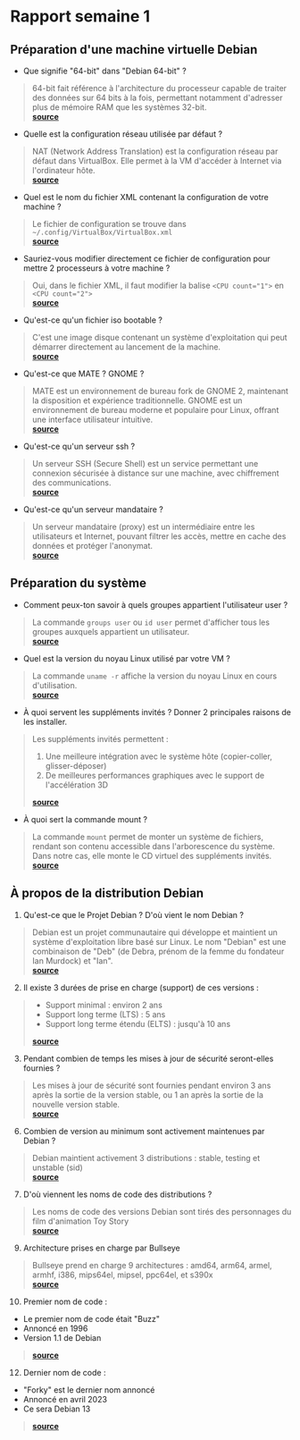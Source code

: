 # Rapport semaine 1

## Préparation d'une machine virtuelle Debian 

- Que signifie "64-bit" dans "Debian 64-bit" ?  
> 64-bit fait référence à l'architecture du processeur capable de traiter des données sur 64 bits à la fois, permettant notamment d'adresser plus de mémoire RAM que les systèmes 32-bit.  
> [**source**](https://www.debian.org/releases/stable/amd64/ch02s01.fr.html)

- Quelle est la configuration réseau utilisée par défaut ?  
> NAT (Network Address Translation) est la configuration réseau par défaut dans VirtualBox. Elle permet à la VM d'accéder à Internet via l'ordinateur hôte.  
> [**source**](https://www.virtualbox.org/manual/ch06.html#network_nat)

- Quel est le nom du fichier XML contenant la configuration de votre machine ?  
> Le fichier de configuration se trouve dans `~/.config/VirtualBox/VirtualBox.xml`  
> [**source**](https://docs.oracle.com/en/virtualization/virtualbox/6.0/user/vboxconfigdata.html)

- Sauriez-vous modifier directement ce fichier de configuration pour mettre 2 processeurs à votre machine ?  
> Oui, dans le fichier XML, il faut modifier la balise `<CPU count="1">` en `<CPU count="2">`  
> [**source**](https://docs.oracle.com/en/virtualization/virtualbox/6.0/user/vboxmanage-modifyvm.html)

- Qu'est-ce qu'un fichier iso bootable ?  
> C'est une image disque contenant un système d'exploitation qui peut démarrer directement au lancement de la machine.  
> [**source**](https://www.debian.org/CD/faq/#what-is)
- Qu'est-ce que MATE ? GNOME ?  
> MATE est un environnement de bureau fork de GNOME 2, maintenant la disposition et expérience traditionnelle. GNOME est un environnement de bureau moderne et populaire pour Linux, offrant une interface utilisateur intuitive.  
> [**source**](https://mate-desktop.org/)

- Qu'est-ce qu'un serveur ssh ?  
> Un serveur SSH (Secure Shell) est un service permettant une connexion sécurisée à distance sur une machine, avec chiffrement des communications.  
> [**source**](https://www.ssh.com/academy/ssh/protocol)

- Qu'est-ce qu'un serveur mandataire ?  
> Un serveur mandataire (proxy) est un intermédiaire entre les utilisateurs et Internet, pouvant filtrer les accès, mettre en cache des données et protéger l'anonymat.  
> [**source**](https://www.rfc-editor.org/rfc/rfc2616#section-1.3)

## Préparation du système
- Comment peux-ton savoir à quels groupes appartient l'utilisateur user ?  
> La commande `groups user` ou `id user` permet d'afficher tous les groupes auxquels appartient un utilisateur.  
> [**source**](https://manpages.debian.org/bullseye/coreutils/groups.1.en.html)

- Quel est la version du noyau Linux utilisé par votre VM ?
> La commande `uname -r` affiche la version du noyau Linux en cours d'utilisation.  
> [**source**](https://manpages.debian.org/bullseye/procps/uname.1.en.html)

- À quoi servent les suppléments invités ? Donner 2 principales raisons de les installer.  
> Les suppléments invités permettent :
> 1. Une meilleure intégration avec le système hôte (copier-coller, glisser-déposer)  
> 2. De meilleures performances graphiques avec le support de l'accélération 3D
>      
> [**source**](https://www.virtualbox.org/manual/ch04.html#additions-windows)

- À quoi sert la commande mount ?
> La commande `mount` permet de monter un système de fichiers, rendant son contenu accessible dans l'arborescence du système. Dans notre cas, elle monte le CD virtuel des suppléments invités.  
> [**source**](https://manpages.debian.org/bullseye/mount/mount.8.en.html)

## À propos de la distribution Debian

1. Qu'est-ce que le Projet Debian ? D'où vient le nom Debian ?  
> Debian est un projet communautaire qui développe et maintient un système d'exploitation libre basé sur Linux. Le nom "Debian" est une combinaison de "Deb" (de Debra, prénom de la femme du fondateur Ian Murdock) et "Ian".  
> [**source**](https://www.debian.org/doc/manuals/project-history/ch-intro.en.html)

2. Il existe 3 durées de prise en charge (support) de ces versions :
> - Support minimal : environ 2 ans  
> - Support long terme (LTS) : 5 ans  
> - Support long terme étendu (ELTS) : jusqu'à 10 ans  
>   
> [**source**](https://wiki.debian.org/LTS)
 
3. Pendant combien de temps les mises à jour de sécurité seront-elles fournies ?
> Les mises à jour de sécurité sont fournies pendant environ 3 ans après la sortie de la version stable, ou 1 an après la sortie de la nouvelle version stable.  
> [**source**](https://www.debian.org/security/faq#lifespan)

6. Combien de version au minimum sont activement maintenues par Debian ?
> Debian maintient activement 3 distributions : stable, testing et unstable (sid)  
> [**source**](https://www.debian.org/releases/)

7. D'où viennent les noms de code des distributions ?
> Les noms de code des versions Debian sont tirés des personnages du film d'animation Toy Story  
> [**source**](https://wiki.debian.org/DebianReleases#Code_Names)

9. Architecture prises en charge par Bullseye
> Bullseye prend en charge 9 architectures : amd64, arm64, armel, armhf, i386, mips64el, mipsel, ppc64el, et s390x  
> [**source**](https://www.debian.org/releases/bullseye/releasenotes)

10. Premier nom de code :
- Le premier nom de code était "Buzz"
- Annoncé en 1996
- Version 1.1 de Debian
> [**source**](https://www.debian.org/doc/manuals/project-history/releases.en.html)

12. Dernier nom de code :
- "Forky" est le dernier nom annoncé
- Annoncé en avril 2023
- Ce sera Debian 13
> [**source**](https://lists.debian.org/debian-devel-announce/2023/04/msg00000.html)
